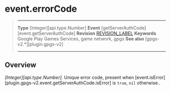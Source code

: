 # event.errorCode

> --------------------- ------------------------------------------------------------------------------------------
> __Type__              [Integer][api.type.Number]
> __Event__             [getServerAuthCode][event.getServerAuthCode]
> __Revision__          [REVISION_LABEL](REVISION_URL)
> __Keywords__          Google Play Games Services, game network, gpgs
> __See also__          [gpgs-v2.*][plugin.gpgs-v2]
> --------------------- ------------------------------------------------------------------------------------------

## Overview

_[Integer][api.type.Number]._ Unique error code, present when [event.isError][plugin.gpgs-v2.event.getServerAuthCode.isError] is `true`, `nil` otherwise..